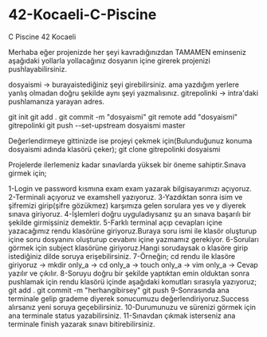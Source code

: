 # 42-Kocaeli-C-Piscine
C Piscine 42 Kocaeli

Merhaba eğer projenizde her şeyi kavradığınızdan TAMAMEN eminseniz aşağıdaki yollarla yollacağınız dosyanın içine girerek projenizi pushlayabilirsiniz.

dosyaismi -> burayaistediğiniz şeyi girebilirsiniz. ama yazdığım yerlere yanlış olmadan doğru şekilde aynı şeyi yazmalısınız.
gitrepolinki -> intra'daki pushlamanıza yarayan adres.


git init
git add .
git commit -m "dosyaismi"
git remote add "dosyaismi" gitrepolinki
git push --set-upstream dosyaismi master

Değerlendirmeye gittinizde ise projeyi çekmek için(Bulunduğunuz konuma dosyaismi adında klasörü çeker);
git clone gitrepolinki dosyaismi 

Projelerde ilerlemeniz kadar sınavlarda yüksek bir öneme sahiptir.Sınava girmek için;

1-Login ve password kısmına exam exam yazarak bilgisayarımızı açıyoruz.
2-Terminali açıyoruz ve examshell yazıyoruz.
3-Yazdıktan sonra isim ve şifremizi girip(şifre gözükmez) karşımıza gelen sorulara yes ve y diyerek sınava giriyoruz.
4-İşlemleri doğru uyguladıysanız şu an sınava başarılı bir şekilde girmişsiniz demektir.
5-Farklı terminal açıp cevapları içine yazacağımız rendu klasörüne giriyoruz.Buraya soru ismi ile klasör oluşturup içine soru dosyanını oluşturup cevabını içine yazmamız gerekiyor.
6-Soruları görmek için subject klasörüne giriyoruz.Hangi sorudaysak o klasöre girip istediğiniz dilde soruya erişebilirsiniz.
7-Örneğin; cd rendu ile klasöre giriyoruz -> mkdir only_a -> cd only_a -> touch only_a -> vim only_a -> Cevap yazılır ve çıkılır.
8-Soruyu doğru bir şekilde yaptıktan emin olduktan sonra pushlamak için rendu klasörü içinde aşağıdaki komutları sırasıyla yazıyoruz;
git add .
git commit -m "herhangibirsey"
git push
9-Sonrasında ana terminale gelip grademe diyerek sonucumuzu değerlendiriyoruz.Success alırsanız yeni soruya geçebilirsiniz.
10-Durumunuzu ve sürenizi görmek için ana terminale status yazabilirsiniz.
11-Sınavdan çıkmak isterseniz ana terminale finish yazarak sınavı bitirebilirsiniz.
